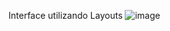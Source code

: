 Interface utilizando Layouts
![image](https://github.com/Lis73/-Taller/assets/168577562/67f5cead-2314-4d51-b384-fc1f2de7e4ae)
